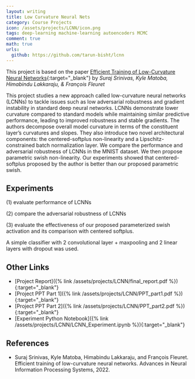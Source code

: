 ```yaml
---
layout: writing
title: Low Curvature Neural Nets
category: Course Projects
icon: /assets/projects/LCNN/icon.png
tags: deep-learning machine-learning autoencoders MCMC
comment: true
math: true
urls:
  github: https://github.com/tarun-bisht/lcnn
---
```


This project is based on the paper [ Efficient Training of Low-Curvature Neural Networks](https://openreview.net/forum?id=2B2xIJ299rx){:target="\_blank"} by _Suraj Srinivas, Kyle Matoba, Himabindu Lakkaraju, & François Fleuret_

This project studies a new approach called low-curvature neural networks (LCNNs) to tackle issues such as low adversarial robustness and gradient instability in standard deep neural networks. LCNNs demonstrate lower curvature compared to standard models while maintaining similar predictive performance, leading to improved robustness and stable gradients. The authors decompose overall model curvature in terms of the constituent layer’s curvatures and slopes. They also introduce two novel architectural components: the centered-softplus non-linearity and a Lipschitz-constrained batch normalization layer. We compare the performance and adversarial robustness of LCNNs in the MNIST dataset. We then propose parametric swish non-linearity. Our experiments showed that centered-softplus proposed by the author is better than our proposed parametric swish.

## Experiments

(1) evaluate performance of LCNNs

(2) compare the adversarial robustness of LCNNs

(3) evaluate the effectiveness of our proposed parameterized swish activation and its comparison with centered softplus.

A simple classifier with 2 convolutional layer + maxpooling and 2 linear layers with dropout was used.

## Other Links

- [Project Report]({% link /assets/projects/LCNN/final_report.pdf %}){:target="\_blank"}
- [Project PPT Part 1]({% link /assets/projects/LCNN/PPT_part1.pdf %}){:target="\_blank"}
- [Project PPT Part 2]({% link /assets/projects/LCNN/PPT_part2.pdf %}){:target="\_blank"}
- [Experiment Python Notebook]({% link /assets/projects/LCNN/LCNN_Experiment.ipynb %}){:target="\_blank"}

## References

- Suraj Srinivas, Kyle Matoba, Himabindu Lakkaraju, and François Fleuret. Efficient training of low-curvature neural networks. Advances in Neural Information Processing Systems, 2022.
